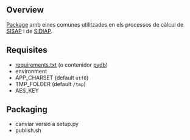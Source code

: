 Overview
--------
[Package](https://pypi.python.org/pypi/sisaptools) amb eines comunes utilitzades en els processos de càlcul de [SISAP](https://github.com/sisap-ics/sisap) i de [SIDIAP](https://bitbucket.org/sisapICS/sidiap/overview).

Requisites
----------
* [requirements.txt](https://raw.githubusercontent.com/sisap-ics/pydb/2.7/requirements.txt) (o contenidor [pydb](https://hub.docker.com/r/sisap/pydb/))
* environment
 * APP_CHARSET (default `utf8`)
 * TMP_FOLDER (default `/tmp`)
 * AES_KEY

Packaging
---------
* canviar versió a setup.py
* publish.sh
